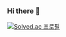 ### Hi there 👋

[![Solved.ac 프로필](http://mazassumnida.wtf/api/v2/generate_badge?boj=zamm123)](https://solved.ac/zamm123)

<!--
**AnyTHIW/AnyTHIW** is a ✨ _special_ ✨ repository because its `README.md` (this file) appears on your GitHub profile.

Here are some ideas to get you started:

- 🔭 I’m currently working on ...
- 🌱 I’m currently learning ...
- 👯 I’m looking to collaborate on ...
- 🤔 I’m looking for help with ...
- 💬 Ask me about ...
- 📫 How to reach me: ...
- 😄 Pronouns: ...
- ⚡ Fun fact: ...
-->
